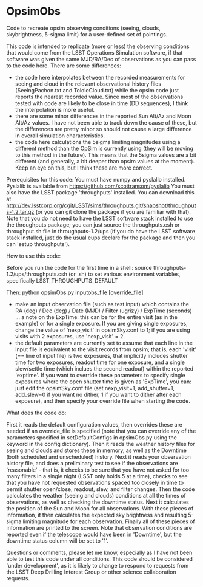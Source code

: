 OpsimObs
========

Code to recreate opsim observing conditions (seeing, clouds, skybrightness, 5-sigma limit) for a user-defined set of pointings.



This code is intended to replicate (more or less) the observing conditions that would come from the LSST Operations Simulation software, if that software was given the same MJD/RA/Dec of observations as you can pass to the code here. There are some differences: 
 - the code here interpolates between the recorded measurements for seeing and cloud in the relevant observational history files (SeeingPachon.txt and TololoCloud.txt) while the opsim code just reports the nearest recorded value. Since most of the observations tested with code are likely to be close in time (DD sequences), I think the interpolation is more useful. 
 - there are some minor differences in the reported Sun Alt/Az and Moon Alt/Az values. I have not been able to track down the cause of these, but the differences are pretty minor so should not cause a large difference in overall simulation characteristics. 
 - the code here calculations the 5sigma limiting magnitudes using a different method than the OpSim is currently using (they will be moving to this method in the future). This means that the 5sigma values are a bit different (and generally, a bit deeper than opsim values at the moment). Keep an eye on this, but I think these are more correct. 

Prerequisites for this code: 
You must have numpy and pyslalib installed. 
Pyslalib is available from https://github.com/scottransom/pyslalib
You must also have the LSST package 'throughputs' installed. You can download this at http://dev.lsstcorp.org/cgit/LSST/sims/throughputs.git/snapshot/throughputs-1.2.tar.gz (or you can git clone the package if you are familiar with that). Note that you do not need to have the LSST software stack installed to use the throughputs package; you can just source the throughputs.csh or throughput.sh file in throughputs-1.2/ups (if you do have the LSST software stack installed, just do the usual eups declare for the package and then you can 'setup throughputs'). 

How to use this code: 

Before you run the code for the first time in a shell: source throughputs-1.2/ups/throughputs.csh (or .sh) to set various environment variables, specifically LSST_THROUGHPUTS_DEFAULT 

Then:
python opsimObs.py inputobs_file [override_file]

- make an input observation file (such as test.input) which contains the RA (deg) / Dec (deg) / Date (MJD) / Filter (ugrizy) / ExpTime (seconds) 
  ... a note on the ExpTime: this can be for the entire visit (as in the example) or for a single exposure. If you are giving single exposures, change the value of 'nexp_visit' in opsimSky.conf to 1; if you are using visits with 2 exposures, use 'nexp_visit' = 2. 
- the default parameters are currently set to assume that each line in the input file is equivalent to the visit records from opsim; that is, each 'visit' (== line of input file) is two exposures, that implicitly includes shutter time for two exposures, readout time for one exposure, and a single slew/settle time (which inclues the second readout) within the reported 'exptime'. If you want to override these parameters to specify single exposures where the open shutter time is given as 'ExpTime', you can: just edit the opsimSky.conf file (set nexp_visit=1, add_shutter=1, add_slew=0 if you want no dither, 1 if you want to dither after each exposure), and then specify your override file when starting the code. 


What does the code do: 

First it reads the default configuration values, then overrides these are needed if an override_file is specified (note that you can override any of the parameters specified in setDefaultConfigs in opsimObs.py using the keyword in the config dictionary). 
Then it reads the weather history files for seeing and clouds and stores these in memory, as well as the Downtime (both scheduled and unscheduled) history. 
Next it reads your observation history file, and does a preliminary test to see if the observations are 'reasonable' - that is, it checks to be sure that you have not asked for too many filters in a single night (LSST only holds 5 at a time), checks to see that you have not requested observations spaced too closely in time to permit shutter open/close, readout, slew, and filter changes. 
Then the code calculates the weather (seeing and clouds) conditions at all the times of observations, as well as checking the downtime status. 
Next it calculates the position of the Sun and Moon for all observations. 
With these pieces of information, it then calculates the expected sky brightness and resulting 5-sigma limiting magnitude for each observation. 
Finally all of these pieces of information are printed to the screen. Note that observation conditions are reported even if the telescope would have been in 'Downtime', but the downtime status column will be set to '1'. 


Questions or comments, please let me know, especially as I have not been able to test this code under all conditions. 
This code should be considered 'under development', as it is likely to change to respond to requests from the LSST Deep Drilling Interest Group or other science collaboration requests. 

